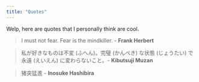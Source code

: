 ```yaml
---
title: "Quotes"
---
```


Welp, here are quotes that I personally think are cool.


>I must not fear. Fear is the mindkiller. - **Frank Herbert**

>私が好きなものは不変 (ふへん)。完璧 (かんぺき) な状態 (じょうたい) で永遠 (えいえん) に変わらないこと。- **Kibutsuji Muzan**

>猪突猛進 - **Inosuke Hashibira**